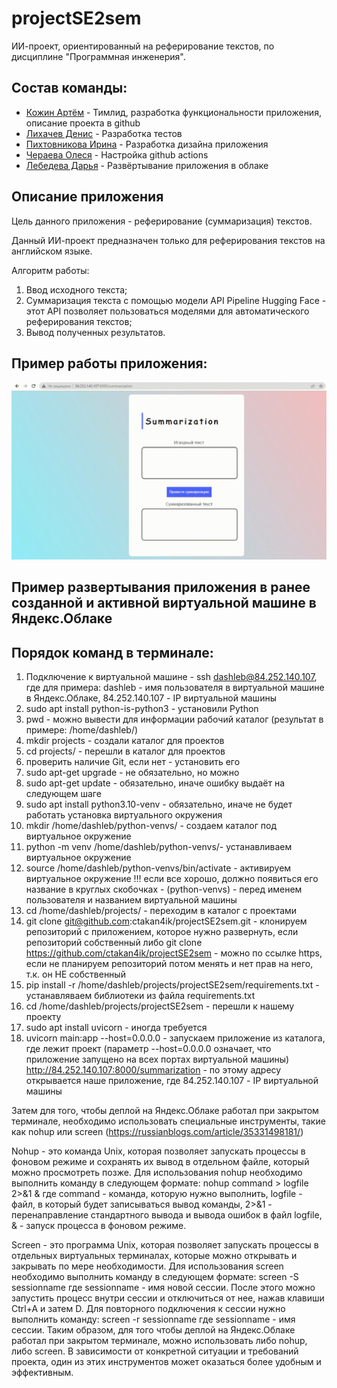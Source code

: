 # projectSE2sem
ИИ-проект, ориентированный на реферирование текстов, по дисциплине "Программная инженерия".

## Состав команды:
* [Кожин Артём](https://github.com/ctakan4ik) - Тимлид, разработка функциональности приложения, описание проекта в github
* [Лихачев Денис](https://github.com/Liha4) - Разработка тестов
* [Пихтовникова Ирина](https://github.com/IraPikhtovnikova) - Разработка дизайна приложения
* [Чераева Олеся](https://github.com/rulthw) - Настройка github actions
* [Лебедева Дарья](https://github.com/dashleb33) - Развёртывание приложения в облаке

## Описание приложения
Цель данного приложения - реферирование (суммаризация) текстов. 

Данный ИИ-проект предназначен только для реферирования текстов на английском языке.


Алгоритм работы:
1. Ввод исходного текста;
2. Суммаризация текста с помощью модели API Pipeline Hugging Face - этот API позволяет пользоваться моделями для автоматического реферирования текстов;
3. Вывод полученных результатов.


## Пример работы приложения:
![Пример работы приложения](https://github.com/ctakan4ik/projectSE2sem/blob/main/2023-06-19-16-30-35.gif)

## Пример развертывания приложения в ранее созданной и активной виртуальной машине в Яндекс.Облаке
## Порядок команд в терминале: 
1. Подключение к виртуальной машине - ssh dashleb@84.252.140.107, где для примера: dashleb - имя пользователя в виртуальной машине в Яндекс.Облаке, 84.252.140.107 - IP виртуальной машины
2. sudo apt install python-is-python3 - установили Python
3. pwd - можно вывести для информации рабочий каталог (результат в примере: /home/dashleb/)
4. mkdir projects - создали каталог для проектов
5. cd projects/ - перешли в каталог для проектов
6. проверить наличие Git, если нет - установить его
7. sudo apt-get upgrade - не обязательно, но можно
8. sudo apt-get update - обязательно, иначе ошибку выдаёт на следующем шаге
9. sudo apt install python3.10-venv - обязательно, иначе не будет работать установка виртуального окружения
10. mkdir /home/dashleb/python-venvs/ - создаем каталог под виртуальное окружение
11. python -m venv /home/dashleb/python-venvs/- устанавливаем виртуальное окружение
12. source /home/dashleb/python-venvs/bin/activate - активируем виртуальное окружение !!! если все хорошо, должно появиться его название в круглых скобочках - (python-venvs) - перед именем пользователя и названием виртуальной машины
13. cd /home/dashleb/projects/ - переходим в каталог с проектами
14. git clone git@github.com:ctakan4ik/projectSE2sem.git - клонируем репозиторий с приложением, которое нужно развернуть, если репозиторий собственный либо git clone https://github.com/ctakan4ik/projectSE2sem - можно по ссылке https, если не планируем репозиторий потом менять и нет прав на него, т.к. он НЕ собственный
15. pip install -r /home/dashleb/projects/projectSE2sem/requirements.txt - устанавляваем библиотеки из файла requirements.txt
16. cd /home/dashleb/projects/projectSE2sem - перешли к нашему проекту
17. sudo apt install uvicorn - иногда требуется
18. uvicorn main:app --host=0.0.0.0 - запускаем приложение из каталога, где лежит проект (параметр --host=0.0.0.0 означает, что приложение запущено на всех портах виртуальной машины)
http://84.252.140.107:8000/summarization - по этому адресу открывается наше приложение, где 84.252.140.107 - IP виртуальной машины

Затем для того, чтобы деплой на Яндекс.Облаке работал при закрытом терминале, необходимо использовать специальные инструменты, такие как nohup или screen (https://russianblogs.com/article/35331498181/)

Nohup - это команда Unix, которая позволяет запускать процессы в фоновом режиме и сохранять их вывод в отдельном файле, который можно просмотреть позже. Для использования nohup необходимо выполнить команду в следующем формате:
nohup command > logfile 2>&1 &
где command - команда, которую нужно выполнить, logfile - файл, в который будет записываться вывод команды, 2>&1 - перенаправление стандартного вывода и вывода ошибок в файл logfile, & - запуск процесса в фоновом режиме.

Screen - это программа Unix, которая позволяет запускать процессы в отдельных виртуальных терминалах, которые можно открывать и закрывать по мере необходимости. Для использования screen необходимо выполнить команду в следующем формате:
screen -S sessionname
где sessionname - имя новой сессии. После этого можно запустить процесс внутри сессии и отключиться от нее, нажав клавиши Ctrl+A и затем D. Для повторного подключения к сессии нужно выполнить команду:
screen -r sessionname
где sessionname - имя сессии.
Таким образом, для того чтобы деплой на Яндекс.Облаке работал при закрытом терминале, можно использовать либо nohup, либо screen. 
В зависимости от конкретной ситуации и требований проекта, один из этих инструментов может оказаться более удобным и эффективным.
